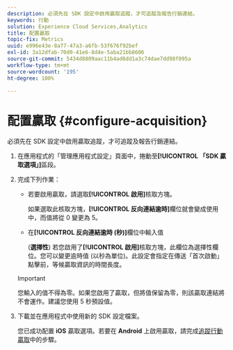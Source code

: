 ```yaml
---
description: 必須先在 SDK 設定中啟用贏取追蹤，才可追蹤及報告行銷連結。
keywords: 行動
solution: Experience Cloud Services,Analytics
title: 配置贏取
topic-fix: Metrics
uuid: e996e43e-8a77-47a3-a6fb-53f676f92bef
exl-id: 3a12dfab-70d0-41e6-8d4e-5aba21bb8606
source-git-commit: 5434d8809aac11b4ad6dd1a3c74dae7dd98f095a
workflow-type: tm+mt
source-wordcount: '195'
ht-degree: 100%

---
```


# 配置贏取 {#configure-acquisition}

必須先在 SDK 設定中啟用贏取追蹤，才可追蹤及報告行銷連結。

1. 在應用程式的「管理應用程式設定」頁面中，捲動至&#x200B;**[!UICONTROL 「SDK 贏取選項」]**&#x200B;區段。
1. 完成下列作業：

   * 若要啟用贏取，請選取&#x200B;**[!UICONTROL 啟用]**&#x200B;核取方塊。

      如果選取此核取方塊，**[!UICONTROL 反向連結逾時]**&#x200B;欄位就會變成使用中，而值將從 0 變更為 5。

   * 在&#x200B;**[!UICONTROL 反向連結逾時 (秒)]**&#x200B;欄位中輸入值

      (**選擇性**) 若您啟用了&#x200B;**[!UICONTROL 啟用]**&#x200B;核取方塊，此欄位為選擇性欄位。您可以變更逾時值 (以秒為單位)。此設定會指定在傳送「首次啟動」點擊前，等候贏取資訊的時間長度。
   >[!IMPORTANT]
   >您輸入的值不得為零。如果您啟用了贏取，但將值保留為零，則該贏取連結將不會運作。建議您使用 5 秒預設值。

1. 下載並在應用程式中使用新的 SDK 設定檔案。

   您已成功配置 **iOS** 贏取選項。若要在 **Android** 上啟用贏取，請完成[追蹤行動贏取](/help/android/acquisition-main/acquisition.md)中的步驟。
